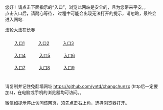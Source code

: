 您好！请点击下面指示的“入口”，浏览此网站是安全的，且为您带来平安。。 <br/>
点击入口后，请耐心等待， 过程中可能会出现无法打开的提示，请忽略，最终会进入网站. </br>

法轮大法在长春<br/>
<div style="padding:10px"><a style="margin:20px" target="_blank" href="https://d241olfxnsm1qx.cloudfront.net/2Qpsp?iefbxbv" id="ccLink1" rel="nofollow">入口1</a> <a target="_blank" style="margin:20px" href="https://dup7pdgkt8tgs.cloudfront.net/2Qpsp?xvtjxkw" id="ccLink2" rel="nofollow">入口2</a> <a style="margin:20px" target="_blank" href="https://d2coux13k4tnb8.cloudfront.net/2Qpsp?xkljiy" id="ccLink3" rel="nofollow">入口3</a></div>

<div style="padding:10px" ><a style="margin:20px" target="_blank" href="https://d241olfxnsm1qx.cloudfront.net/2Qpsp?iefbxbv" id="ccLink4" rel="nofollow">入口4</a> <a style="margin:20px" href="https://dup7pdgkt8tgs.cloudfront.net/2Qpsp?xvtjxkw" target="_blank" id="ccLink5" rel="nofollow">入口5</a> <a style="margin:20px" href="https://d2coux13k4tnb8.cloudfront.net/2Qpsp?xkljiy" target="_blank" id="ccLink6" rel="nofollow">入口6</a></div>

<div style="padding:10px"><a style="margin:20px" target="_blank" href="https://d241olfxnsm1qx.cloudfront.net/2Qpsp?iefbxbv" id="ccLink7" rel="nofollow">入口7</a> <a style="margin:20px" href="https://dup7pdgkt8tgs.cloudfront.net/2Qpsp?xvtjxkw" target="_blank" id="ccLink8" rel="nofollow">入口8</a> <a style="margin:20px" target="_blank" href="https://d2coux13k4tnb8.cloudfront.net/2Qpsp?xkljiy" id="ccLink9" rel="nofollow">入口9</a></div>

<br/>



请复制并记住免翻墙网址 https://github.com/yntd/changchunzx (http后一定要加s)，在电脑或手机的浏览器均可访问。。<br/>

微信如提示停止访问该网页，须先点击右上角，选择浏览器打开。
